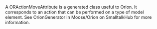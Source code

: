 A ORActionMoveAttribute is a generated class useful to Orion. It corresponds to an action that can be performed on a type of model element. See OrionGenerator in Moose/Orion on SmalltalkHub for more information.